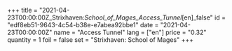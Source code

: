 +++
title = "2021-04-23T00:00:00Z_Strixhaven:_School_of_Mages_Access_Tunnel_[en]_false"
id = "edf8eb51-9643-4c54-b38e-e7abea92bbe1"
date = "2021-04-23T00:00:00Z"
name = "Access Tunnel"
lang = ["en"]
price = "0.32"
quantity = 1
foil = false
set = "Strixhaven: School of Mages"
+++
